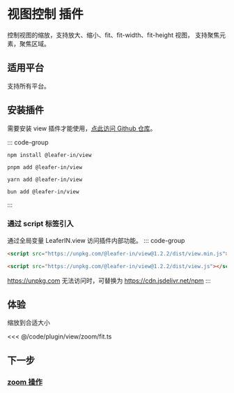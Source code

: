# 视图控制 插件

控制视图的缩放，支持放大、缩小、fit、fit-width、fit-height 视图， 支持聚焦元素，聚焦区域。

## 适用平台

支持所有平台。

## 安装插件

需要安装 view 插件才能使用，[点此访问 Github 仓库](https://github.com/leaferjs/leafer-in/tree/main/packages/view)。

::: code-group

```sh[npm]
npm install @leafer-in/view
```

```sh[pnpm]
pnpm add @leafer-in/view
```

```sh[yarn]
yarn add @leafer-in/view
```

```sh[bun]
bun add @leafer-in/view
```

:::

### 通过 script 标签引入

通过全局变量 LeaferIN.view 访问插件内部功能。
::: code-group

```html [view.min]
<script src="https://unpkg.com/@leafer-in/view@1.2.2/dist/view.min.js"></script>
```

```html [view]
<script src="https://unpkg.com/@leafer-in/view@1.2.2/dist/view.js"></script>
```

https://unpkg.com 无法访问时，可替换为 https://cdn.jsdelivr.net/npm
:::

## 体验

缩放到合适大小

<<< @/code/plugin/view/zoom/fit.ts

## 下一步

### [zoom 操作](./zoom.md)
